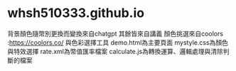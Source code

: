# whsh510333.github.io
背景顏色隨幣別更換而變換來自chatgpt
其餘皆來自講義
顏色挑選來自coolors :https://coolors.co/
與色彩選擇工具
demo.html為主要頁面
mystyle.css為顏色與特效選擇
rate.xml為幣值匯率檔案
calculate.js為轉換運算、邏輯處理與清除判斷的檔案
